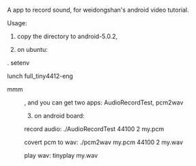   
A app to record sound, for weidongshan's android video tutorial.  
  
 
Usage:  
  
1. copy the directory to android-5.0.2,  
  
2. on ubuntu:   
  
. setenv  
  
lunch full_tiny4412-eng    
  
mmm   <dir of APP_0011_AudioRecordTest>, and you can get two apps: AudioRecordTest, pcm2wav  
  
3. on android board:  
  
record audio: ./AudioRecordTest 44100 2 my.pcm  
   
covert pcm to wav: ./pcm2wav my.pcm 44100 2 my.wav  
  
play wav: tinyplay my.wav  
  
